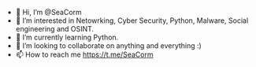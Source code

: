 - 👋 Hi, I’m @SeaCorm
- 👀 I’m interested in Netowrking, Cyber Security, Python, Malware, Social engineering and OSINT.
- 🌱 I’m currently learning Python.
- 💞️ I’m looking to collaborate on anything and everything :) 
- 📫 How to reach me https://t.me/SeaCorm

<!---
SeaCorm/SeaCorm is a ✨ special ✨ repository because its `README.md` (this file) appears on your GitHub profile.
You can click the Preview link to take a look at your changes.
--->
